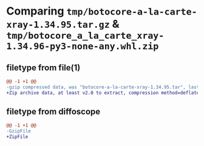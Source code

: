 # Comparing `tmp/botocore-a-la-carte-xray-1.34.95.tar.gz` & `tmp/botocore_a_la_carte_xray-1.34.96-py3-none-any.whl.zip`

## filetype from file(1)

```diff
@@ -1 +1 @@
-gzip compressed data, was "botocore-a-la-carte-xray-1.34.95.tar", last modified: Wed May  1 01:06:42 2024, max compression
+Zip archive data, at least v2.0 to extract, compression method=deflate
```

## filetype from diffoscope

```diff
@@ -1 +1 @@
-GzipFile
+ZipFile
```

